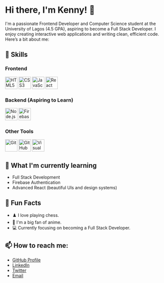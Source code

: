 <!---- 👋 Hi, I’m @Kenny-204
- 👀 I’m interested in ...
- 🌱 I’m currently learning ...
- 💞️ I’m looking to collaborate on ...
- 📫 How to reach me ...
- 😄 Pronouns: ...
- ⚡ Fun fact: ... --->

<!---
Kenny-204/Kenny-204 is a ✨ special ✨ repository because its `README.md` (this file) appears on your GitHub profile.
You can click the Preview link to take a look at your changes.
--->

# Hi there, I'm Kenny! 👋

I'm a passionate Frontend Developer and Computer Science student at the University of Lagos (4.5 GPA), aspiring to become a Full Stack Developer. I enjoy creating interactive web applications and writing clean, efficient code. Here’s a bit about me:

## 🚀 Skills

### Frontend
<p>
  <img src="https://skillicons.dev/icons?i=html" alt="HTML5" width="40" height="40"/>
  <img src="https://skillicons.dev/icons?i=css" alt="CSS3" width="40" height="40"/>
  <img src="https://skillicons.dev/icons?i=js" alt="JavaScript" width="40" height="40"/>
  <img src="https://skillicons.dev/icons?i=react" alt="React" width="40" height="40"/>
</p>

### Backend (Aspiring to Learn)
<p>
  <img src="https://skillicons.dev/icons?i=nodejs" alt="Node.js" width="40" height="40"/>
  <img src="https://skillicons.dev/icons?i=firebase" alt="Firebase" width="40" height="40"/>
</p>

### Other Tools
<p>
  <img src="https://skillicons.dev/icons?i=git" alt="Git" width="40" height="40"/>
  <img src="https://skillicons.dev/icons?i=github" alt="GitHub" width="40" height="40"/>
  <img src="https://skillicons.dev/icons?i=vscode" alt="Visual Studio Code" width="40" height="40"/>
</p>

## 🌱 What I'm currently learning
- Full Stack Development
- Firebase Authentication
- Advanced React (beautiful UIs and design systems)

## 🎉 Fun Facts
- ♟️ I love playing chess.
- 🎌 I'm a big fan of anime.
- 💻 Currently focusing on becoming a Full Stack Developer.

## 📫 How to reach me:
- [GitHub Profile](https://github.com/Kenny-204)
- [LinkedIn](https://www.linkedin.com/in/kehinde-giwa-a205031b2)
- [Twitter](https://twitter.com/kenny-to-code)
- [Email](mailto:giwatwins@gmail.com)
